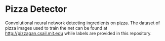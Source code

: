 # Pizza Detector
Convolutional neural network detecting ingredients on pizza.
The dataset of pizza images used to train the net can be found at http://pizzagan.csail.mit.edu while labels are provided in this repository.


